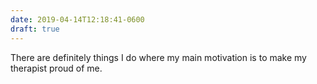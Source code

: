 ```yaml
---
date: 2019-04-14T12:18:41-0600
draft: true
---
```




There are definitely things I do where my main motivation is to make my therapist proud of me.



